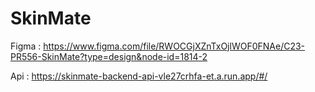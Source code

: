 # SkinMate
Figma : https://www.figma.com/file/RWOCGjXZnTxOjlWOF0FNAe/C23-PR556-SkinMate?type=design&node-id=1814-2

Api : https://skinmate-backend-api-vle27crhfa-et.a.run.app/#/
